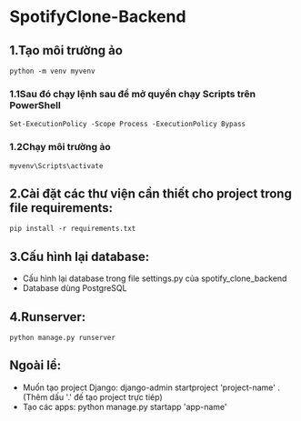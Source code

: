 # SpotifyClone-Backend

## 1.Tạo môi trường ảo

    python -m venv myvenv

### 1.1Sau đó chạy lệnh sau để mở quyền chạy Scripts trên PowerShell

    Set-ExecutionPolicy -Scope Process -ExecutionPolicy Bypass

### 1.2Chạy môi trường ảo

    myvenv\Scripts\activate

## 2.Cài đặt các thư viện cần thiết cho project trong file requirements:

    pip install -r requirements.txt

## 3.Cấu hình lại database:

- Cấu hình lại database trong file settings.py của spotify_clone_backend
- Database dùng PostgreSQL

## 4.Runserver:

    python manage.py runserver

## Ngoài lề:

- Muốn tạo project Django: django-admin startproject 'project-name' . (Thêm dấu '.' đế tạo project trực tiép)
- Tạo các apps: python manage.py startapp 'app-name'
